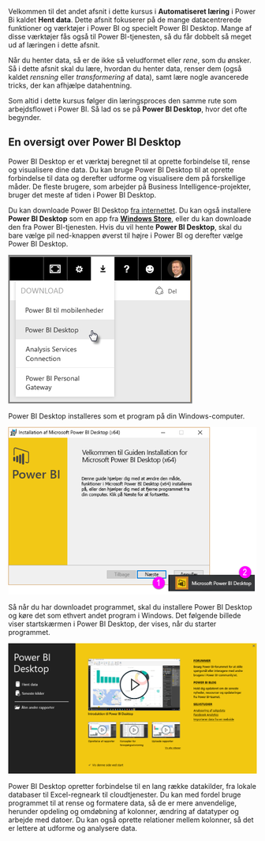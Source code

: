 Velkommen til det andet afsnit i dette kursus i **Automatiseret læring** i Power Bi kaldet **Hent data**. Dette afsnit fokuserer på de mange datacentrerede funktioner og værktøjer i Power BI og specielt Power BI Desktop. Mange af disse værktøjer fås også til Power BI-tjenesten, så du får dobbelt så meget ud af læringen i dette afsnit.

Når du henter data, så er de ikke så veludformet eller *rene*, som du ønsker. Så i dette afsnit skal du lære, hvordan du henter data, renser dem (også kaldet *rensning* eller *transformering* af data), samt lære nogle avancerede tricks, der kan afhjælpe datahentning.

Som altid i dette kursus følger din læringsproces den samme rute som arbejdsflowet i Power BI. Så lad os se på **Power BI Desktop**, hvor det ofte begynder.

## <a name="an-overview-of-power-bi-desktop"></a>En oversigt over Power BI Desktop
Power BI Desktop er et værktøj beregnet til at oprette forbindelse til, rense og visualisere dine data. Du kan bruge Power BI Desktop til at oprette forbindelse til data og derefter udforme og visualisere dem på forskellige måder. De fleste brugere, som arbejder på Business Intelligence-projekter, bruger det meste af tiden i Power BI Desktop.

Du kan downloade Power BI Desktop [fra internettet](http://go.microsoft.com/fwlink/?LinkID=521662). Du kan også installere **Power BI Desktop** som en app fra [**Windows Store**](http://aka.ms/pbidesktopstore), eller du kan downloade den fra Power BI-tjenesten. Hvis du vil hente **Power BI Desktop**, skal du bare vælge pil ned-knappen øverst til højre i Power BI og derefter vælge Power BI Desktop.

![](media/1-1-overview-of-power-bi-desktop/1-1_1.png)

Power BI Desktop installeres som et program på din Windows-computer.

![](media/1-1-overview-of-power-bi-desktop/1-1_2.png)

Så når du har downloadet programmet, skal du installere Power BI Desktop og køre det som ethvert andet program i Windows. Det følgende billede viser startskærmen i Power BI Desktop, der vises, når du starter programmet.

![](media/1-1-overview-of-power-bi-desktop/1-1_3.png)

Power BI Desktop opretter forbindelse til en lang række datakilder, fra lokale databaser til Excel-regneark til cloudtjenester. Du kan med fordel bruge programmet til at rense og formatere data, så de er mere anvendelige, herunder opdeling og omdøbning af kolonner, ændring af datatyper og arbejde med datoer. Du kan også oprette relationer mellem kolonner, så det er lettere at udforme og analysere data.

